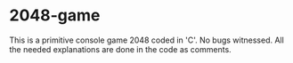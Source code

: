 # 2048-game
This is a primitive console game 2048 coded in 'C'. No bugs witnessed. All the needed explanations are done in the code as comments.
